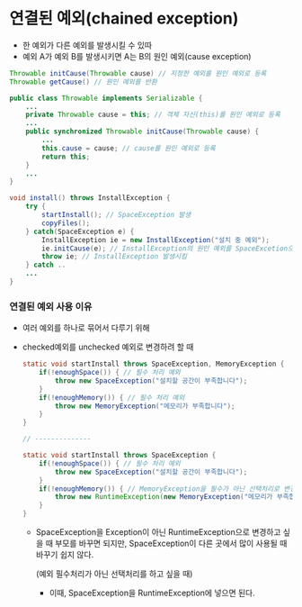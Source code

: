 # 연결된 예외(chained exception)

- 한 예외가 다른 예외를 발생시킬 수 있따
- 예외 A가 예외 B를 발생시키면 A는 B의 원인 예외(cause exception)

```java
Throwable initCause(Throwable cause) // 지정한 예외를 원인 예외로 등록
Throwable getCause() // 원인 예외를 반환

public class Throwable implements Serializable {
	...
	private Throwable cause = this; // 객체 자신(this)를 원인 예외로 등록
	...
	public synchronized Throwable initCause(Throwable cause) {
		...
		this.cause = cause; // cause를 원인 예외로 등록
		return this;
	}
	...
}
```

```java
void install() throws InstallException {
	try {
		startInstall(); // SpaceException 발생
		copyFiles();
	} catch(SpaceException e) {
		InstallException ie = new InstallException("설치 중 예외");
		ie.initCause(e); // InstallException의 원인 예외를 SpaceExcetion으로 지정
		throw ie; // InstallException 발생시킴
	} catch ..
	...
}
```

### 연결된 예외 사용 이유

- 여러 예외를 하나로 묶어서 다루기 위해
- checked예외를 unchecked 예외로 변경하려 할 때
    
    ```java
    static void startInstall throws SpaceException, MemoryException {
    	if(!enoughSpace()) { // 필수 처리 예외
    		throw new SpaceException("설치할 공간이 부족합니다");
    	}
    	if(!enoughMemory()) { // 필수 처리 예외
    		throw new MemoryException("메모리가 부족합니다");
    	}
    }
    
    // --------------
    
    static void startInstall throws SpaceException {
    	if(!enoughSpace()) { // 필수 처리 예외
    		throw new SpaceException("설치할 공간이 부족합니다");
    	}
    	if(!enoughMemory()) { // MemoryException을 필수가 아닌 선택처리로 변경
    		throw new RuntimeException(new MemoryException("메모리가 부족합니다"));
    	}
    }
    ```
    
    - SpaceException을 Exception이 아닌 RuntimeException으로 변경하고 싶을 때 부모를 바꾸면 되지만, SpaceException이 다른 곳에서 많이 사용될 때 바꾸기 쉽지 않다.
        
        (예외 필수처리가 아닌 선택처리를 하고 싶을 때)
        
        - 이때, SpaceException을 RuntimeException에 넣으면 된다.
